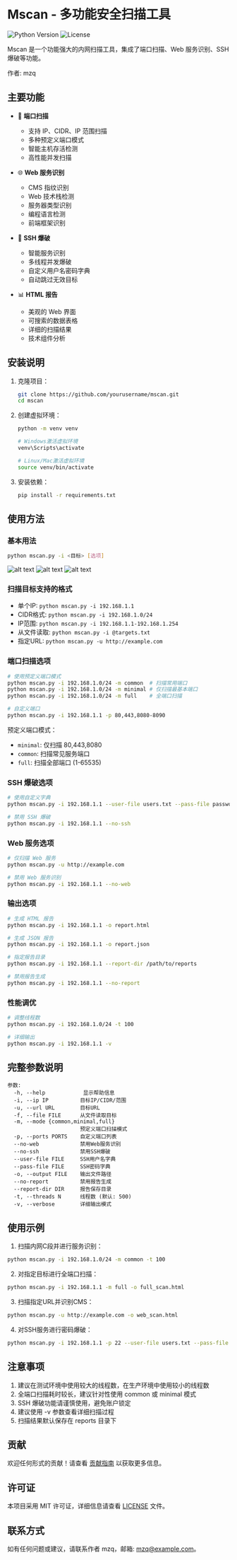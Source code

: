 # Mscan - 多功能安全扫描工具

![Python Version](https://img.shields.io/badge/python-3.7+-blue)
![License](https://img.shields.io/badge/license-MIT-green)

Mscan 是一个功能强大的内网扫描工具，集成了端口扫描、Web 服务识别、SSH 爆破等功能。

作者: mzq

## 主要功能

- 🚀 **端口扫描**
  - 支持 IP、CIDR、IP 范围扫描
  - 多种预定义端口模式
  - 智能主机存活检测
  - 高性能并发扫描

- 🌐 **Web 服务识别**
  - CMS 指纹识别
  - Web 技术栈检测
  - 服务器类型识别
  - 编程语言检测
  - 前端框架识别

- 🔑 **SSH 爆破**
  - 智能服务识别
  - 多线程并发爆破
  - 自定义用户名密码字典
  - 自动跳过无效目标

- 📊 **HTML 报告**
  - 美观的 Web 界面
  - 可搜索的数据表格
  - 详细的扫描结果
  - 技术组件分析

## 安装说明

1. 克隆项目：
   ```bash
   git clone https://github.com/yourusername/mscan.git
   cd mscan
   ```

2. 创建虚拟环境：
   ```bash
   python -m venv venv
   
   # Windows激活虚拟环境
   venv\Scripts\activate
   
   # Linux/Mac激活虚拟环境
   source venv/bin/activate
   ```

3. 安装依赖：
   ```bash
   pip install -r requirements.txt
   ```

## 使用方法

### 基本用法

```bash
python mscan.py -i <目标> [选项]
```
![alt text](image.png)
![alt text](image-1.png)
![alt text](image-2.png)
### 扫描目标支持的格式

- 单个IP: `python mscan.py -i 192.168.1.1`
- CIDR格式: `python mscan.py -i 192.168.1.0/24`
- IP范围: `python mscan.py -i 192.168.1.1-192.168.1.254`
- 从文件读取: `python mscan.py -i @targets.txt`
- 指定URL: `python mscan.py -u http://example.com`

### 端口扫描选项

```bash
# 使用预定义端口模式
python mscan.py -i 192.168.1.0/24 -m common  # 扫描常用端口
python mscan.py -i 192.168.1.0/24 -m minimal # 仅扫描最基本端口
python mscan.py -i 192.168.1.0/24 -m full    # 全端口扫描

# 自定义端口
python mscan.py -i 192.168.1.1 -p 80,443,8080-8090
```

预定义端口模式：
- `minimal`: 仅扫描 80,443,8080
- `common`: 扫描常见服务端口
- `full`: 扫描全部端口 (1-65535)

### SSH 爆破选项

```bash
# 使用自定义字典
python mscan.py -i 192.168.1.1 --user-file users.txt --pass-file passwords.txt

# 禁用 SSH 爆破
python mscan.py -i 192.168.1.1 --no-ssh
```

### Web 服务选项

```bash
# 仅扫描 Web 服务
python mscan.py -u http://example.com

# 禁用 Web 服务识别
python mscan.py -i 192.168.1.1 --no-web
```

### 输出选项

```bash
# 生成 HTML 报告
python mscan.py -i 192.168.1.1 -o report.html

# 生成 JSON 报告
python mscan.py -i 192.168.1.1 -o report.json

# 指定报告目录
python mscan.py -i 192.168.1.1 --report-dir /path/to/reports

# 禁用报告生成
python mscan.py -i 192.168.1.1 --no-report
```

### 性能调优

```bash
# 调整线程数
python mscan.py -i 192.168.1.0/24 -t 100

# 详细输出
python mscan.py -i 192.168.1.1 -v
```

## 完整参数说明

```
参数:
  -h, --help            显示帮助信息
  -i, --ip IP          目标IP/CIDR/范围
  -u, --url URL        目标URL
  -f, --file FILE      从文件读取目标
  -m, --mode {common,minimal,full}
                       预定义端口扫描模式
  -p, --ports PORTS    自定义端口列表
  --no-web             禁用Web服务识别
  --no-ssh             禁用SSH爆破
  --user-file FILE     SSH用户名字典
  --pass-file FILE     SSH密码字典
  -o, --output FILE    输出文件路径
  --no-report          禁用报告生成
  --report-dir DIR     报告保存目录
  -t, --threads N      线程数 (默认: 500)
  -v, --verbose        详细输出模式
```

## 使用示例

1. 扫描内网C段并进行服务识别：
```bash
python mscan.py -i 192.168.1.0/24 -m common -t 100
```

2. 对指定目标进行全端口扫描：
```bash
python mscan.py -i 192.168.1.1 -m full -o full_scan.html
```

3. 扫描指定URL并识别CMS：
```bash
python mscan.py -u http://example.com -o web_scan.html
```

4. 对SSH服务进行密码爆破：
```bash
python mscan.py -i 192.168.1.1 -p 22 --user-file users.txt --pass-file pass.txt
```

## 注意事项

1. 建议在测试环境中使用较大的线程数，在生产环境中使用较小的线程数
2. 全端口扫描耗时较长，建议针对性使用 common 或 minimal 模式
3. SSH 爆破功能请谨慎使用，避免账户锁定
4. 建议使用 -v 参数查看详细扫描过程
5. 扫描结果默认保存在 reports 目录下

## 贡献

欢迎任何形式的贡献！请查看 [贡献指南](CONTRIBUTING.md) 以获取更多信息。

## 许可证

本项目采用 MIT 许可证，详细信息请查看 [LICENSE](LICENSE) 文件。

## 联系方式

如有任何问题或建议，请联系作者 mzq，邮箱: mzq@example.com。
